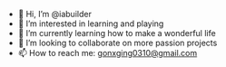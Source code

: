 - 👋 Hi, I’m @iabuilder
- 👀 I’m interested in learning and playing
- 🌱 I’m currently learning how to make a wonderful life
- 💞️ I’m looking to collaborate on more passion projects
- 📫 How to reach me: gonxging0310@gmail.com

<!---
iabuilder/iabuilder is a ✨ special ✨ repository because its `README.md` (this file) appears on your GitHub profile.
You can click the Preview link to take a look at your changes.
--->
